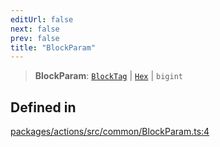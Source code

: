 ```yaml
---
editUrl: false
next: false
prev: false
title: "BlockParam"
---
```


> **BlockParam**: [`BlockTag`](/reference/tevm/actions/type-aliases/blocktag/) \| [`Hex`](/reference/tevm/utils/type-aliases/hex/) \| `bigint`

## Defined in

[packages/actions/src/common/BlockParam.ts:4](https://github.com/qbzzt/tevm-monorepo/blob/main/packages/actions/src/common/BlockParam.ts#L4)
